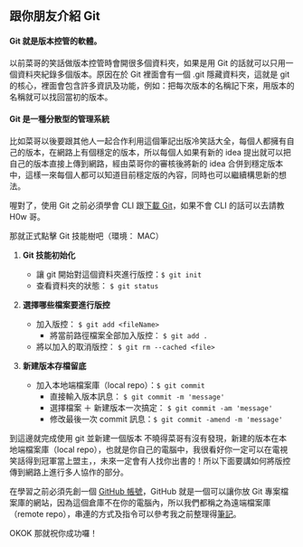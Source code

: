 ## 跟你朋友介紹 Git


#### Git 就是版本控管的軟體。

以前菜哥的笑話做版本控管時會開很多個資料夾，如果是用 Git 的話就可以只用一個資料夾紀錄多個版本。原因在於 Git 裡面會有一個 .git 隱藏資料夾，這就是 git 的核心，裡面會包含許多資訊及功能，例如：把每次版本的名稱記下來，用版本的名稱就可以找回當初的版本。

#### Git 是一種分散型的管理系統

比如菜哥以後要跟其他人一起合作利用這個筆記出版冷笑話大全，每個人都擁有自己的版本，在網路上有個穩定的版本，所以每個人如果有新的 idea 提出就可以把自己的版本直接上傳到網路，經由菜哥你的審核後將新的 idea 合併到穩定版本中，這樣一來每個人都可以知道目前穩定版的內容，同時也可以繼續構思新的想法。

喔對了，使用 Git 之前必須學會 CLI 跟[下載 Git](https://git-scm.com/)，如果不會 CLI 的話可以去請教 H0w 哥。

那就正式點擊 Git 技能樹吧（環境： MAC）

1. **Git 技能初始化**
    * 讓 git 開始對這個資料夾進行版控：`$ git init`
    * 查看資料夾的狀態： `$ git status`
    
2. **選擇哪些檔案要進行版控**
    * 加入版控： `$ git add <fileName>`
        * 將當前路徑檔案全部加入版控： `$ git add .`
    * 將以加入的取消版控： `$ git rm --cached <file>`

3. **新建版本存檔留底**
    * 加入本地端檔案庫（local repo）：`$ git commit`
        * 直接輸入版本訊息： `$ git commit -m 'message'`
        * 選擇檔案 ＋ 新建版本一次搞定： `$ git commit -am 'message'`
        * 修改最後一次 commit 訊息：`$ git commit -amend -m 'message'`

到這邊就完成使用 git 並新建一個版本
不曉得菜哥有沒有發現，新建的版本在本地端檔案庫（local repo），也就是你自己的電腦中，我很看好你一定可以在電視笑話得到冠軍當上盟主，，未來一定會有人找你出書的！所以下面要講如何將版控傳到網路上進行多人協作的部分。

在學習之前必須先創一個 [GitHub 帳號](https://git-scm.com/book/zh-tw/v2/GitHub-%E5%BB%BA%E7%AB%8B%E5%B8%B3%E6%88%B6%E5%8F%8A%E8%A8%AD%E5%AE%9A)，GitHub 就是一個可以讓你放 Git 專案檔案庫的網站，因為這個倉庫不在你的電腦內，所以我們都稱之為遠端檔案庫（remote repo），串連的方式及指令可以參考我之前整理得[筆記](https://medium.com/@miahsuwork/%E7%AC%AC%E4%BA%8C%E9%80%B1-git-%E6%9C%AC%E5%9C%B0%E7%AB%AF%E8%88%87%E9%81%A0%E7%AB%AF%E6%93%8D%E4%BD%9C-github-78eec4537179)。

OKOK 那就祝你成功囉！